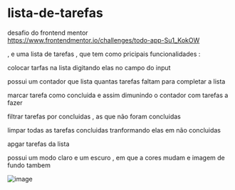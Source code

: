 # lista-de-tarefas

desafio do frontend mentor https://www.frontendmentor.io/challenges/todo-app-Su1_KokOW



, e uma lista de tarefas , que tem como pricipais funcionalidades :

colocar tarfas na lista digitando elas no campo do input

possui um contador que lista quantas tarefas faltam para completar a lista

marcar tarefa como concluida e assim dimunindo o contador com tarefas a fazer

filtrar tarefas por concluidas , as que não foram concluidas

limpar todas as tarefas concluidas tranformando elas em não concluidas

apgar tarefas da lista

possui um modo claro e um escuro , em que a cores mudam e imagem de fundo tambem 

![image](https://github.com/law2244/lista-de-tarefas/assets/132855628/8241bd30-a801-40f1-80e9-e3873fbaca8f)
